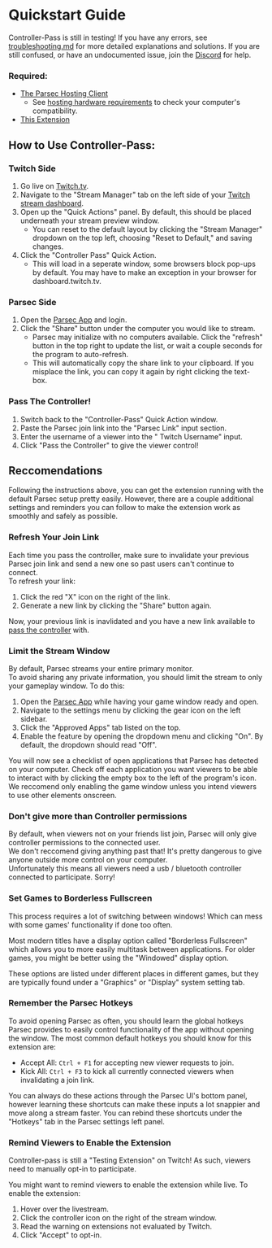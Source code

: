 # Quickstart Guide
Controller-Pass is still in testing! If you have any errors, see [troubleshooting.md](https://github.com/satasatalight/controller-pass/blob/main/help/troubleshooting.md) for more detailed explanations and solutions. If you are still confused, or have an undocumented issue, join the [Discord](https://discord.gg/8qafaugUcD) for help.

### Required:
- [The Parsec Hosting Client](https://parsec.app/downloads)
  - See [hosting hardware requirements](https://support.parsec.app/hc/en-us/articles/4425688194189-Hardware-and-Software-Compatibility) to check your computer's compatibility.
- [This Extension](https://dashboard.twitch.tv/extensions/jacg3268f2bai475b14xk8q5dse21i-0.0.1)

## How to Use Controller-Pass:
### Twitch Side
1. Go live on [Twitch.tv](twitch.tv).
2. Navigate to the "Stream Manager" tab on the left side of your [Twitch stream dashboard](https://dashboard.twitch.tv).
3. Open up the "Quick Actions" panel. By default, this should be placed underneath your stream preview window.
    - You can reset to the default layout by clicking the "Stream Manager" dropdown on the top left, choosing "Reset to Default," and saving changes.
4. Click the "Controller Pass" Quick Action.
    - This will load in a seperate window, some browsers block pop-ups by default. You may have to make an exception in your browser for dashboard.twitch.tv.

### Parsec Side
1. Open the [Parsec App](parsec://&) and login.
2. Click the "Share" button under the computer you would like to stream.
    - Parsec may initialize with no computers available. Click the "refresh" button in the top right to update the list, or wait a couple seconds for the program to auto-refresh.
    - This will automatically copy the share link to your clipboard. If you misplace the link, you can copy it again by right clicking the text-box.

### Pass The Controller!
1. Switch back to the "Controller-Pass" Quick Action window.
2. Paste the Parsec join link into the "Parsec Link" input section.
3. Enter the username of a viewer into the " Twitch Username" input.
4. Click "Pass the Controller" to give the viewer control!

## Reccomendations
Following the instructions above, you can get the extension running with the default Parsec setup pretty easily. However, there are a couple additional settings and reminders you can follow to make the extension work as smoothly and safely as possible.

### Refresh Your Join Link
Each time you pass the controller, make sure to invalidate your previous Parsec join link and send a new one so past users can't continue to connect.  
To refresh your link:

1. Click the red "X" icon on the right of the link.
2. Generate a new link by clicking the "Share" button again.

Now, your previous link is inavlidated and you have a new link available to [pass the controller](https://github.com/satasatalight/controller-pass/blob/main/help/quickstart.md#pass-the-controller) with.

### Limit the Stream Window
By default, Parsec streams your entire primary monitor.  
To avoid sharing any private information, you should limit the stream to only your gameplay window. To do this:

1. Open the [Parsec App](parsec://&) while having your game window ready and open.
2. Navigate to the settings menu by clicking the gear icon on the left sidebar.
3. Click the "Approved Apps" tab listed on the top.
4. Enable the feature by opening the dropdown menu and clicking "On". By default, the dropdown should read "Off".

You will now see a checklist of open applications that Parsec has detected on your computer. Check off each application you want viewers to be able to interact with by clicking the empty box to the left of the program's icon. We reccomend only enabling the game window unless you intend viewers to use other elements onscreen. 

### Don't give more than Controller permissions
By default, when viewers not on your friends list join, Parsec will only give controller permissions to the connected user.  
We don't reccomend giving anything past that! It's pretty dangerous to give anyone outside more control on your computer.  
Unfortunately this means all viewers need a usb / bluetooth controller connected to participate. Sorry!

### Set Games to Borderless Fullscreen
This process requires a lot of switching between windows! Which can mess with some games' functionality if done too often. 

Most modern titles have a display option called "Borderless Fullscreen" which allows you to more easily multitask between applications. For older games, you might be better using the "Windowed" display option.

These options are listed under different places in different games, but they are typically found under a "Graphics" or "Display" system setting tab.

### Remember the Parsec Hotkeys
To avoid opening Parsec as often, you should learn the global hotkeys Parsec provides to easily control functionality of the app without opening the window. The most common default hotkeys you should know for this extension are:

- Accept All: `Ctrl + F1` for accepting new viewer requests to join.
- Kick All: `Ctrl + F3` to kick all currently connected viewers when invalidating a join link.

You can always do these actions through the Parsec UI's bottom panel, however learning these shortcuts can make these inputs a lot snappier and move along a stream faster. You can rebind these shortcuts under the "Hotkeys" tab in the Parsec settings left panel.

### Remind Viewers to Enable the Extension
Controller-pass is still a "Testing Extension" on Twitch! As such, viewers need to manually opt-in to participate. 

You might want to remind viewers to enable the extension while live. To enable the extension:
1. Hover over the livestream.
2. Click the controller icon on the right of the stream window.
3. Read the warning on extensions not evaluated by Twitch.
4. Click "Accept" to opt-in.
